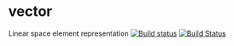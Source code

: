 # vector
Linear space element representation
[![Build status](https://ci.appveyor.com/api/projects/status/em2k9pidg5n2as0i/branch/master?svg=true)](https://ci.appveyor.com/project/Fxlr8/vector/branch/master)
[![Build Status](https://travis-ci.org/Fxlr8/vector.svg?branch=Turkin)](https://travis-ci.org/Fxlr8/vector)
